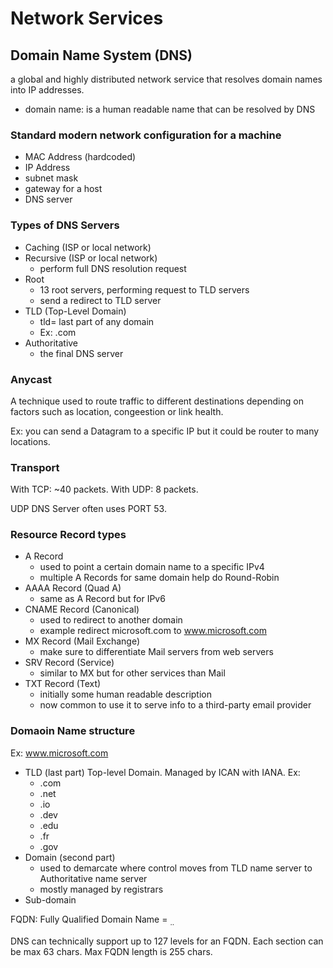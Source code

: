 # Network Services

## Domain Name System (DNS)
a global and highly distributed network service that resolves domain names into IP addresses.

- domain name: is a human readable name that can be resolved by DNS

### Standard modern network configuration for a machine
- MAC Address (hardcoded)
- IP Address
- subnet mask
- gateway for a host
- DNS server

### Types of DNS Servers
- Caching (ISP or local network)
- Recursive (ISP or local network)
    - perform full DNS resolution request
- Root
    - 13 root servers, performing request to TLD servers
    - send a redirect to TLD server
- TLD (Top-Level Domain)
    - tld= last part of any domain
    - Ex: .com
- Authoritative
    - the final DNS server

### Anycast
A technique used to route traffic to different destinations depending on factors such as location, congeestion or link health.

Ex: you can send a Datagram to a specific IP but it could be router to many locations.

### Transport
With TCP: ~40 packets.
With UDP: 8 packets.

UDP DNS Server often uses PORT 53.

### Resource Record types
- A Record
    - used to point a certain domain name to a specific IPv4
    - multiple A Records for same domain help do Round-Robin
- AAAA Record (Quad A)
    - same as A Record but for IPv6
- CNAME Record (Canonical)
    - used to redirect to another domain
    - example redirect microsoft.com to www.microsoft.com
- MX Record (Mail Exchange)
    - make sure to differentiate Mail servers from web servers
- SRV Record (Service)
    - similar to MX but for other services than Mail
- TXT Record (Text)
    - initially some human readable description
    - now common to use it to serve info to a third-party email provider

### Domaoin Name structure
Ex: www.microsoft.com

- TLD (last part)
Top-level Domain. Managed by ICAN with IANA.
    Ex:
    - .com
    - .net
    - .io
    - .dev
    - .edu
    - .fr
    - .gov 
- Domain (second part)
    - used to demarcate where control moves from TLD name server to Authoritative name server
    - mostly managed by registrars
- Sub-domain

FQDN: Fully Qualified Domain Name = <sub>.<domain>.<tld>

DNS can technically support up to 127 levels for an FQDN.
Each section can be max 63 chars.
Max FQDN length is 255 chars.